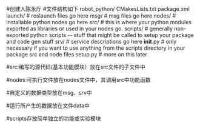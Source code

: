 #创建人陈永厅
#文件结构如下
robot_python/
    CMakesLists.txt
    package.xml
    launch/ # roslaunch files go here
    msg/ # msg files go here
    nodes/ # installable python nodes go here
    src/ # this is where your python modules exported as libraries or used in your nodes go.
    scripts/ # generally non-exported python scripts -- stuff that might be called to setup your package and code gen stuff
    srv/ # service descriptions go here
    __init__.py # only necessary if you want to use anything from the scripts directory in your package src and node files
    setup.py # more on this later

#src:编写的源代码(基本功能模块）放在src文件的子文件中

#nodes:可执行文件放在nodes文件中，其调用src中功能函数

#自定义的数据类型放在msg、srv中

#运行所产生的数据放在文件data中

#scripts存放简单独立的功能或实验模块


